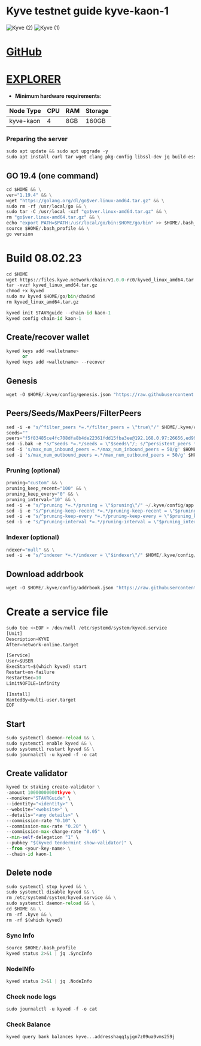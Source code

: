 # Kyve testnet guide kyve-kaon-1
![Kyve (2)](https://user-images.githubusercontent.com/44331529/180600823-b7f4a17d-c213-49b5-a1b9-cbe2e3b630e2.png)
![Kyve (1)](https://user-images.githubusercontent.com/44331529/180600827-c8beffd5-dcb3-4ded-a9d6-8f9aa6c0859f.png)

[GitHub](https://github.com/KYVENetwork/networks/tree/main/kaon-1)
=

[EXPLORER](https://explorer.stavr.tech/kyve-kaon/staking)
=
- **Minimum hardware requirements**:

| Node Type |CPU | RAM  | Storage  | 
|-----------|----|------|----------|
| kyve-kaon |   4| 8GB  | 160GB    |

### Preparing the server
```python
sudo apt update && sudo apt upgrade -y
sudo apt install curl tar wget clang pkg-config libssl-dev jq build-essential bsdmainutils git make ncdu gcc git jq chrony liblz4-tool -y
```
## GO 19.4 (one command)
```python
cd $HOME && \
ver="1.19.4" && \
wget "https://golang.org/dl/go$ver.linux-amd64.tar.gz" && \
sudo rm -rf /usr/local/go && \
sudo tar -C /usr/local -xzf "go$ver.linux-amd64.tar.gz" && \
rm "go$ver.linux-amd64.tar.gz" && \
echo "export PATH=$PATH:/usr/local/go/bin:$HOME/go/bin" >> $HOME/.bash_profile && \
source $HOME/.bash_profile && \
go version
```

# Build 08.02.23
```python
cd $HOME
wget https://files.kyve.network/chain/v1.0.0-rc0/kyved_linux_amd64.tar.gz
tar -xvzf kyved_linux_amd64.tar.gz
chmod +x kyved
sudo mv kyved $HOME/go/bin/chaind
rm kyved_linux_amd64.tar.gz
```

```python
kyved init STAVRguide --chain-id kaon-1
kyved config chain-id kaon-1
```

## Create/recover wallet
```python
kyved keys add <walletname>
      or
kyved keys add <walletname> --recover
```

## Genesis
```python
wget -O $HOME/.kyve/config/genesis.json "https://raw.githubusercontent.com/obajay/nodes-Guides/main/Kyve/Kaon/genesis.json"
```

## Peers/Seeds/MaxPeers/FilterPeers
```python
sed -i -e "s/^filter_peers *=.*/filter_peers = \"true\"/" $HOME/.kyve/config/config.toml
seeds=""
peers="f5f83485ce4fc708dfa8b4de22361fdd15fba3ee@192.168.0.97:26656,ed9989e0b003b24f3d38d060017b73af5c61b18c@192.168.1.118:26656,78d76da232b5a9a5648baa20b7bd95d7c7b9d249@142.93.161.118:26656,61909d4ad9fac1890d69b93612e7a4177c8d1104@192.168.1.177:26656,aaa8a6f7eab9d20e87bcc01ddd53616cbd203c36@136.243.88.91:26656"
sed -i.bak -e "s/^seeds *=.*/seeds = \"$seeds\"/; s/^persistent_peers *=.*/persistent_peers = \"$peers\"/" ~/.kyve/config/config.toml
sed -i 's/max_num_inbound_peers =.*/max_num_inbound_peers = 50/g' $HOME/.kyve/config/config.toml
sed -i 's/max_num_outbound_peers =.*/max_num_outbound_peers = 50/g' $HOME/.kyve/config/config.toml
```

### Pruning (optional)
```python
pruning="custom" && \
pruning_keep_recent="100" && \
pruning_keep_every="0" && \
pruning_interval="10" && \
sed -i -e "s/^pruning *=.*/pruning = \"$pruning\"/" ~/.kyve/config/app.toml && \
sed -i -e "s/^pruning-keep-recent *=.*/pruning-keep-recent = \"$pruning_keep_recent\"/" ~/.kyve/config/app.toml && \
sed -i -e "s/^pruning-keep-every *=.*/pruning-keep-every = \"$pruning_keep_every\"/" ~/.kyve/config/app.toml && \
sed -i -e "s/^pruning-interval *=.*/pruning-interval = \"$pruning_interval\"/" ~/.kyve/config/app.toml
```
### Indexer (optional)
```python
ndexer="null" && \
sed -i -e "s/^indexer *=.*/indexer = \"$indexer\"/" $HOME/.kyve/config/config.toml
```

## Download addrbook
```python
wget -O $HOME/.kyve/config/addrbook.json "https://raw.githubusercontent.com/obajay/nodes-Guides/main/Kyve/Kaon/addrbook.json"
```



# Create a service file
```python
sudo tee <<EOF > /dev/null /etc/systemd/system/kyved.service
[Unit]
Description=KYVE
After=network-online.target

[Service]
User=$USER
ExecStart=$(which kyved) start
Restart=on-failure
RestartSec=10
LimitNOFILE=infinity

[Install]
WantedBy=multi-user.target
EOF
```

## Start
```python
sudo systemctl daemon-reload && \
sudo systemctl enable kyved && \
sudo systemctl restart kyved && \
sudo journalctl -u kyved -f -o cat
```
## Create validator
```python
kyved tx staking create-validator \
-amount 10000000000tkyve \
--moniker="STAVRGuide" \
--identity="<identity>" \
--website="<website>" \
--details="<any details>" \
--commission-rate "0.10" \
--commission-max-rate "0.20" \
--commission-max-change-rate "0.05" \
--min-self-delegation "1" \
--pubkey "$(kyved tendermint show-validator)" \
--from <your-key-name> \
--chain-id kaon-1
```

## Delete node
```python
sudo systemctl stop kyved && \
sudo systemctl disable kyved && \
rm /etc/systemd/system/kyved.service && \
sudo systemctl daemon-reload && \
cd $HOME && \
rm -rf .kyve && \
rm -rf $(which kyved)
```

### Sync Info
```python
source $HOME/.bash_profile
kyved status 2>&1 | jq .SyncInfo
```
### NodeINfo
```python
kyved status 2>&1 | jq .NodeInfo
```
### Check node logs
```python
sudo journalctl -u kyved -f -o cat
```
### Check Balance
```python
kyved query bank balances kyve...addresshaqq1yjgn7z09ua9vms259j
```
